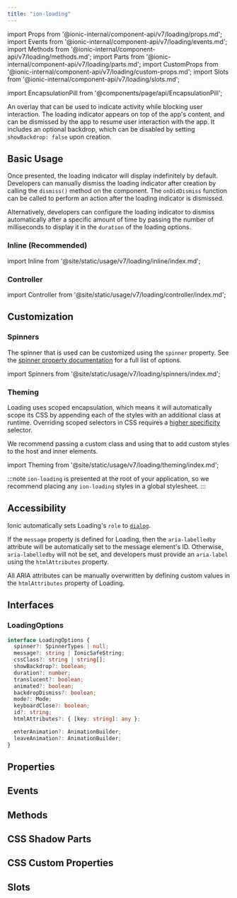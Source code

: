 ```yaml
---
title: "ion-loading"
---
```

import Props from '@ionic-internal/component-api/v7/loading/props.md';
import Events from '@ionic-internal/component-api/v7/loading/events.md';
import Methods from '@ionic-internal/component-api/v7/loading/methods.md';
import Parts from '@ionic-internal/component-api/v7/loading/parts.md';
import CustomProps from '@ionic-internal/component-api/v7/loading/custom-props.md';
import Slots from '@ionic-internal/component-api/v7/loading/slots.md';

<head>
  <title>Loading | Application Loading Indicator Overlay | ion-loading</title>
  <meta name="description" content="The ion-loading overlay indicates activity while blocking user interaction. The loading indicator appears on top of the app's content, and can be dismissed." />
</head>

import EncapsulationPill from '@components/page/api/EncapsulationPill';

<EncapsulationPill type="scoped" />


An overlay that can be used to indicate activity while blocking user interaction. The loading indicator appears on top of the app's content, and can be dismissed by the app to resume user interaction with the app. It includes an optional backdrop, which can be disabled by setting `showBackdrop: false` upon creation.

## Basic Usage

Once presented, the loading indicator will display indefinitely by default. Developers can manually dismiss the loading indicator after creation by calling the `dismiss()` method on the component. The `onDidDismiss` function can be called to perform an action after the loading indicator is dismissed.

Alternatively, developers can configure the loading indicator to dismiss automatically after a specific amount of time by passing the number of milliseconds to display it in the `duration` of the loading options.

### Inline (Recommended)

import Inline from '@site/static/usage/v7/loading/inline/index.md';

<Inline />

### Controller

import Controller from '@site/static/usage/v7/loading/controller/index.md';

<Controller />

## Customization

### Spinners

The spinner that is used can be customized using the `spinner` property. See the [spinner property documentation](#spinner) for a full list of options.

import Spinners from '@site/static/usage/v7/loading/spinners/index.md';

<Spinners />

### Theming

Loading uses scoped encapsulation, which means it will automatically scope its CSS by appending each of the styles with an additional class at runtime. Overriding scoped selectors in CSS requires a [higher specificity](https://developer.mozilla.org/en-US/docs/Web/CSS/Specificity) selector.

We recommend passing a custom class and using that to add custom styles to the host and inner elements.

import Theming from '@site/static/usage/v7/loading/theming/index.md';

<Theming />

:::note
 `ion-loading` is presented at the root of your application, so we recommend placing any `ion-loading` styles in a global stylesheet.
:::

## Accessibility
  
Ionic automatically sets Loading's `role` to [`dialog`](https://developer.mozilla.org/en-US/docs/Web/Accessibility/ARIA/Roles/dialog_role).

If the `message` property is defined for Loading, then the `aria-labelledby` attribute will be automatically set to the message element's ID. Otherwise, `aria-labelledby` will not be set, and developers must provide an `aria-label` using the `htmlAttributes` property.
  
All ARIA attributes can be manually overwritten by defining custom values in the `htmlAttributes` property of Loading.

## Interfaces

### LoadingOptions

```typescript
interface LoadingOptions {
  spinner?: SpinnerTypes | null;
  message?: string | IonicSafeString;
  cssClass?: string | string[];
  showBackdrop?: boolean;
  duration?: number;
  translucent?: boolean;
  animated?: boolean;
  backdropDismiss?: boolean;
  mode?: Mode;
  keyboardClose?: boolean;
  id?: string;
  htmlAttributes?: { [key: string]: any };

  enterAnimation?: AnimationBuilder;
  leaveAnimation?: AnimationBuilder;
}
```


## Properties
<Props />

## Events
<Events />

## Methods
<Methods />

## CSS Shadow Parts
<Parts />

## CSS Custom Properties
<CustomProps />

## Slots
<Slots />
